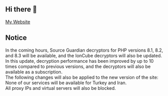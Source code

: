 ## Hi there 👋
[My Website](https://tahaghafuri.ir/)
## Notice
In the coming hours, Source Guardian decryptors for PHP versions 8.1, 8.2, and 8.3 will be available, and the IonCube decryptors will also be updated. In this update, decryption performance has been improved by up to 10 times compared to previous versions, and the decryptors will also be available as a subscription.<br>
The following changes will also be applied to the new version of the site:<br>
None of our services will be available for Turkey and Iran.<br>
All proxy IPs and virtual servers will also be blocked.<br>
<!--## New Ubuntu/Debian Server Optimizer<br>
👌Run Now:<br>
```
sudo curl -s https://tahaghafuri.ir/ubuntu.sh | sudo bash
```
## 👌Ioncube Decoder Online
Ioncube 12/13/14 Decoder Online For PHP 8.1/8.2/8.3<br>
[Dezender.IR](https://dezender.ir)
## Ioncube Decoder API
The IonCube Decoders API is now available.<br>
Activation Fee: $500<br>
The initial credit includes decryption of 80 files.

## توجه
برای خرید میتونید به آیدی تلگرام پیام بدید؛قبل از خرید هم میتونین برای صحت رمزگشایی وارد سایت بشید و فایلتون رو به صورت دمو رمزگشایی کنید.

## Ioncube & SourceGuardian & PHPBolt And Other PHP Encoders Available For Decrypted By US
For News And Orders Join Our Telegram Channel: [@tahaaminghafuri](https://t.me/tahaaminghafuri/)
### Best Offer
We Decrypt Any PHP File (IOncube,Zend,SourceGuardian,Plesk, . . .) And Also JS Files,<br>
Reach Me At Telegram:[@tahaghafuri](https://t.me/tahaghafuri/)<br>
### Prices With Discount For Ioncube Decode
| Files   | Price (€) | Price ($) |
|---------|-----------|-----------|
| 1 File  | €4.5      | $5        |
| 2 Files | €9        | $9        |
| 5 Files | €18       | $19.5     |
| 7 Files | €23       | $25       |
### Prices With Discount For SourceGuardian
| Files   | Price (€) | Price ($) |
|---------|-----------|-----------|
| 1 File  | €4        | $4.5      |
| 2 Files | €8        | $8.8      |
| 5 Files | €15       | $17       |
| 7 Files | €20       | $22       |
### Best Offer For PHPBolt And Eval And Plesk
| Files    | Price (€) | Price ($) |
|----------|-----------|-----------|
| 1 File   | €3        | $4        |
| 50 Files | €43       | $46       |
### Best Offer For NodeJS And Javascript And Lua
| Files    | Price (€) | Price ($) |
|----------|-----------|-----------|
| 50 Files | €57       | $60       |
## رمزگشایی فایل های یونکیوب و سورس گاردین و نود جی اس و . . . 
قیمت ها همانند بالا براساس نرخ روز ارز محاسبه می شود.جهت تماس تلگرام:[@tahaghafuri](https://t.me/tahaghafuri/)
-->
